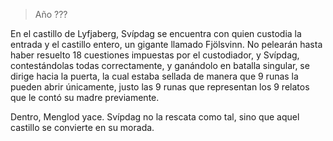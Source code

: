 > Año ???

En el castillo de Lyfjaberg, Svípdag se encuentra con quien custodia la entrada y el castillo entero, un gigante llamado Fjölsvinn. No pelearán hasta haber resuelto 18 cuestiones impuestas por el custodiador, y Svípdag, contestándolas todas correctamente, y ganándolo en batalla singular, se dirige hacia la puerta, la cual estaba sellada de manera que 9 runas la pueden abrir únicamente, justo las 9 runas que representan los 9 relatos que le contó su madre previamente.

Dentro, Menglod yace. Svípdag no la rescata como tal, sino que aquel castillo se convierte en su morada.